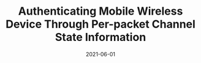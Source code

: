 ---
title: "Authenticating Mobile Wireless Device Through Per-packet Channel State Information"
collection: publications
permalink: publications/Authenticating_Mobile_Wireless_Device_Through_Per-packet_Channel_State_Information.pdf
category: 'network security'
date: 2021-06-01
venue: 'Annual IEEE/IFIP International Conference on Dependable Systems and Networks Workshop (DSN-W)'
citation: 'B. Chen, Y. Song, Z. Zhu, S. Gao, S. Wang, A. Hu, "Authenticating Mobile Wireless Device Through Per-packet Channel State Information", in <i>Annual IEEE/IFIP International Conference on Dependable Systems and Networks Workshops (DSN-W)</i>, Taipei, Taiwan, 21-24 June 2021.'
citebib: publications/Authenticating_Mobile_Wireless_Device_Through_Per-packet_Channel_State_Information.html
---